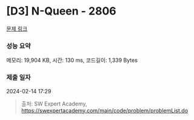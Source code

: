 # [D3] N-Queen - 2806 

[문제 링크](https://swexpertacademy.com/main/code/problem/problemDetail.do?contestProbId=AV7GKs06AU0DFAXB) 

### 성능 요약

메모리: 19,904 KB, 시간: 130 ms, 코드길이: 1,339 Bytes

### 제출 일자

2024-02-14 17:29



> 출처: SW Expert Academy, https://swexpertacademy.com/main/code/problem/problemList.do